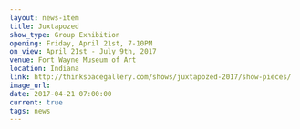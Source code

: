 ```yaml
---
layout: news-item
title: Juxtapozed 
show_type: Group Exhibition
opening: Friday, April 21st, 7-10PM
on_view: April 21st - July 9th, 2017
venue: Fort Wayne Museum of Art
location: Indiana
link: http://thinkspacegallery.com/shows/juxtapozed-2017/show-pieces/
image_url:
date: 2017-04-21 07:00:00
current: true
tags: news
---
```

